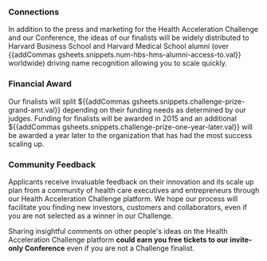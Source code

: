 ### Connections

In addition to the press and marketing for the Health Acceleration Challenge and our Conference, the ideas of our finalists will be widely distributed to Harvard Business School and Harvard Medical School alumni (over {{addCommas gsheets.snippets.num-hbs-hms-alumni-access-to.val}} worldwide) driving name recognition allowing you to scale quickly.

### Financial Award 

Our finalists will split ${{addCommas gsheets.snippets.challenge-prize-grand-amt.val}} depending on their funding needs as determined by our judges. Funding for finalists will be awarded in 2015 and an additional ${{addCommas gsheets.snippets.challenge-prize-one-year-later.val}} will be awarded a year later to the organization that has had the most success scaling up.

### Community Feedback

Applicants receive invaluable feedback on their innovation and its scale up plan from a community of health care executives and entrepreneurs through our Health Acceleration Challenge platform. We hope our process will facilitate you finding new investors, customers and collaborators, even if you are not selected as a winner in our Challenge.

Sharing insightful comments on other people's ideas on the Health Acceleration Challenge platform **could earn you free tickets to our invite-only Conference** even if you are not a Challenge finalist. 
